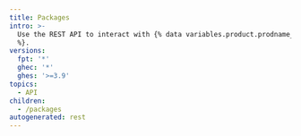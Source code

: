 ```yaml
---
title: Packages
intro: >-
  Use the REST API to interact with {% data variables.product.prodname_registry
  %}.
versions:
  fpt: '*'
  ghec: '*'
  ghes: '>=3.9'
topics:
  - API
children:
  - /packages
autogenerated: rest
---
```


<!-- Content after this section is automatically generated -->
